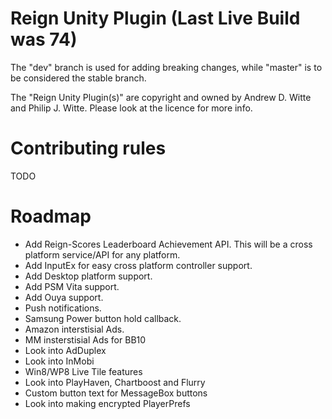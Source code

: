 Reign Unity Plugin (Last Live Build was 74)
==================
The "dev" branch is used for adding breaking changes, while "master" is to be considered the stable branch.

The "Reign Unity Plugin(s)" are copyright and owned by Andrew D. Witte and Philip J. Witte.
Please look at the licence for more info.

Contributing rules
========================================================================
TODO

Roadmap
========================================================================
- Add Reign-Scores Leaderboard Achievement API.  This will be a cross platform service/API for any platform.
- Add InputEx for easy cross platform controller support.
- Add Desktop platform support.
- Add PSM Vita support.
- Add Ouya support.
- Push notifications.
- Samsung Power button hold callback.
- Amazon interstisial Ads.
- MM insterstisial Ads for BB10
- Look into AdDuplex
- Look into InMobi
- Win8/WP8 Live Tile features
- Look into PlayHaven, Chartboost and Flurry
- Custom button text for MessageBox buttons
- Look into making encrypted PlayerPrefs